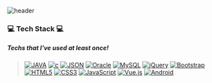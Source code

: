 ![header](https://capsule-render.vercel.app/api?type=waving&color=timeAuto&height=300&section=header&text=Min-Kyung%20Kim📚&fontSize=90)

### 💻 Tech Stack 💻
##### Techs that I've used at least once!
>[![JAVA](https://img.shields.io/badge/Java-007396?style=flat-square&logo=Java&logoColor=black)](https://github.com/kmk9259/Study_JAVA)
[![c](https://img.shields.io/badge/C-A8B9CC?style=flat-square&logo=C&logoColor=black)]()
[![JSON](https://img.shields.io/badge/JSON-000000?style=flat-square&logo=JSON&logoColor=white)](https://github.com/kmk9259/KH_Study_Backend)
[![Oracle](https://img.shields.io/badge/Oracle-F80000?style=flat-square&logo=Oracle&logoColor=black)](https://github.com/kmk9259/KH_Study_SQL)
[![MySQL](https://img.shields.io/badge/MySQL-4479A1?style=flat-square&logo=MySQL&logoColor=black)]()
[![jQuery](https://img.shields.io/badge/jQuery-0769AD?style=flat-square&logo=jQuery&logoColor=black)](https://github.com/kmk9259/KH_Study_JQUERY)
[![Bootstrap](https://img.shields.io/badge/Bootstrap-7952B3?style=flat-square&logo=Bootstrap&logoColor=black)](https://github.com/kmk9259/KH_Study_Bootstrap)
[![HTML5](https://img.shields.io/badge/HTML5-E34F26?style=flat-square&logo=HTML5&logoColor=black)](https://github.com/kmk9259/KH_Study_Fontend/tree/master/HTML)
[![CSS3](https://img.shields.io/badge/CSS3-1572B6?style=flat-square&logo=CSS3&logoColor=black)](https://github.com/kmk9259/KH_Study_Fontend/tree/master/CSS)
[![JavaScript](https://img.shields.io/badge/JavaScript-F7DF1E?style=flat-square&logo=JavaScript&logoColor=black)](https://github.com/kmk9259/KH_Study_Fontend/tree/master/JAVASCRIPT)
[![Vue.js](https://img.shields.io/badge/Vue.js-4FC08D?style=flat-square&logo=Vue.js&logoColor=black)](https://github.com/kmk9259/KH_Study_Fontend/tree/master/VUE)
[![Android](https://img.shields.io/badge/Android-3DDC84?style=flat-square&logo=Android&logoColor=black)]()
